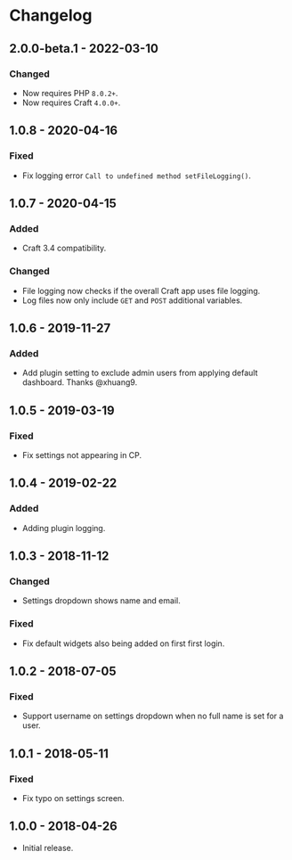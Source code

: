 # Changelog

## 2.0.0-beta.1 - 2022-03-10

### Changed
- Now requires PHP `8.0.2+`.
- Now requires Craft `4.0.0+`.

## 1.0.8 - 2020-04-16

### Fixed
- Fix logging error `Call to undefined method setFileLogging()`.

## 1.0.7 - 2020-04-15

### Added
- Craft 3.4 compatibility.

### Changed
- File logging now checks if the overall Craft app uses file logging.
- Log files now only include `GET` and `POST` additional variables.

## 1.0.6 - 2019-11-27

### Added
- Add plugin setting to exclude admin users from applying default dashboard. Thanks @xhuang9.

## 1.0.5 - 2019-03-19

### Fixed
- Fix settings not appearing in CP.

## 1.0.4 - 2019-02-22

### Added
- Adding plugin logging.

## 1.0.3 - 2018-11-12

### Changed
- Settings dropdown shows name and email.

### Fixed
- Fix default widgets also being added on first first login.

## 1.0.2 - 2018-07-05

### Fixed
- Support username on settings dropdown when no full name is set for a user.

## 1.0.1 - 2018-05-11

### Fixed
- Fix typo on settings screen.

## 1.0.0 - 2018-04-26

- Initial release.
